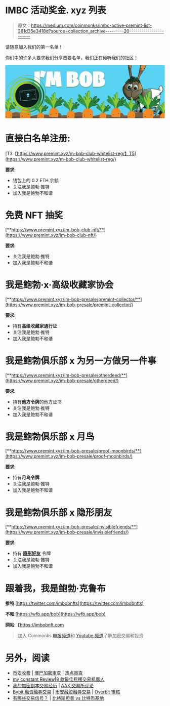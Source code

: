 # IMBC 活动奖金. xyz 列表

> 原文：<https://medium.com/coinmonks/imbc-active-premint-list-381d35e3418d?source=collection_archive---------20----------------------->

请随意加入我们的第一名单！

你们中的许多人要求我们分享首要名单，我们正在倾听我们的社区！

![](img/d4f493d357d3f599b165100a2f3524f1.png)

# **直接白名单注册:**

[T3【https://www.premint.xyz/m-bob-club-whitelist-reg/】T5](https://www.premint.xyz/m-bob-club-whitelist-reg/)

**要求:**

*   钱包上的 0.2 ETH 余额
*   关注我是鲍勃·推特
*   加入我是鲍勃不和谐

# 免费 NFT 抽奖

[**https://www.premint.xyz/im-bob-club-nft/**](https://www.premint.xyz/im-bob-club-nft/)

**要求:**

*   关注我是鲍勃·推特
*   加入我是鲍勃不和谐

# 我是鲍勃·x·高级收藏家协会

[**https://www.premint.xyz/im-bob-presale/premint-collector/**](https://www.premint.xyz/im-bob-presale/premint-collector/)

**要求:**

*   持有**高级收藏家通行证**
*   关注我是鲍勃·推特
*   加入我是鲍勃不和谐

# 我是鲍勃俱乐部 x 为另一方做另一件事

[**https://www.premint.xyz/im-bob-presale/otherdeed/**](https://www.premint.xyz/im-bob-presale/otherdeed/)

**要求:**

*   持有**他方令牌**的他方证书
*   关注我是鲍勃·推特
*   加入我是鲍勃不和谐

# 我是鲍勃俱乐部 x 月鸟

[**https://www.premint.xyz/im-bob-presale/proof-moonbirds/**](https://www.premint.xyz/im-bob-presale/proof-moonbirds/)

**要求:**

*   持有**月鸟令牌**
*   关注我是鲍勃·推特
*   加入我是鲍勃不和谐

# 我是鲍勃俱乐部 x 隐形朋友

[**https://www.premint.xyz/im-bob-presale/invisiblefriends/**](https://www.premint.xyz/im-bob-presale/invisiblefriends/)

**要求:**

*   持有 [**隐形好友**](https://opensea.io/collection/invisiblefriends) 令牌
*   关注我是鲍勃·推特
*   加入我是鲍勃不和谐

# 跟着我，我是鲍勃·克鲁布

**推特**:[https://twitter.com/imbobnfts](https://twitter.com/imbobnfts)

**不和**:[https://wfb.app/bob](https://wfb.app/bob)

**网站**:【https://imbobnft.com 

> 加入 Coinmonks [电报频道](https://t.me/coincodecap)和 [Youtube 频道](https://www.youtube.com/c/coinmonks/videos)了解加密交易和投资

# 另外，阅读

*   [币安收费](/coinmonks/binance-fees-8588ec17965) | [僵尸加密审查](/coinmonks/botcrypto-review-2021-build-your-own-trading-bot-coincodecap-6b8332d736c7) | [热点审查](/coinmonks/hotbit-review-cd5bec41dafb)
*   [my constant Review](https://coincodecap.com/myconstant-review)|[8 款最佳摇摆交易机器人](https://coincodecap.com/best-swing-trading-bots)
*   [我的加密副本交易经历](/coinmonks/my-experience-with-crypto-copy-trading-d6feb2ce3ac5) | [AAX 交易所评论](/coinmonks/aax-exchange-review-2021-67c5ea09330c)
*   [Bybit 融资融券交易](/coinmonks/bybit-margin-trading-e5071676244e) | [币安融资融券交易](/coinmonks/binance-margin-trading-c9eb5e9d2116) | [Overbit 审核](/coinmonks/overbit-review-9446ed4f2188)
*   [有哪些交易信号？](https://coincodecap.com/trading-signal) | [比特斯坦普 vs 比特币基地](https://coincodecap.com/bitstamp-coinbase)